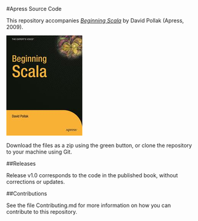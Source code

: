 #Apress Source Code

This repository accompanies [*Beginning Scala*](http://www.apress.com/9781430219897) by David Pollak (Apress, 2009).

![Cover image](9781430219897.jpg)

Download the files as a zip using the green button, or clone the repository to your machine using Git.

##Releases

Release v1.0 corresponds to the code in the published book, without corrections or updates.

##Contributions

See the file Contributing.md for more information on how you can contribute to this repository.
